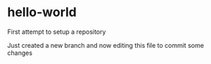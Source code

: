 # hello-world
First attempt to setup a repository

Just created a new branch and now editing this file to commit some changes
